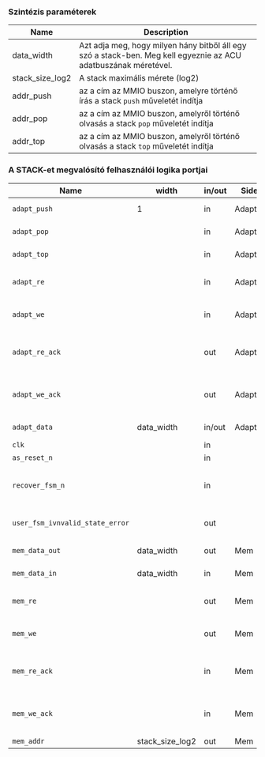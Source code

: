 ### Szintézis paraméterek

Name |  Description
-----|-------
data_width | Azt adja meg, hogy milyen hány bitből áll egy szó a stack-ben. Meg kell egyeznie az ACU adatbuszának méretével.
stack_size_log2 | A stack maximális mérete (log2)
addr_push | az a cím az MMIO buszon, amelyre történő írás a stack `push` műveletét indítja
addr_pop | az a cím az MMIO buszon, amelyről történő olvasás a stack `pop` műveletét indítja
addr_top | az a cím az MMIO buszon, amelyről történő olvasás a stack `top` műveletét indítja

### A STACK-et megvalósító felhasználói logika portjai

Name | width | in/out | Side | Description
-----|-------|--------|------|------------
`adapt_push`|1|in|Adapter|Vezérlőjel, amely a PUSH műveletet jelzi
`adapt_pop`||in|Adapter|Vezérlőjel, amely a POP műveletet jelzi
`adapt_top`||in|Adapter|Vezérlőjel, amely a TOP műveletet jelzi
`adapt_re`||in|Adapter| Az adapter jelzi a User Logic számára egy olvasási műveletet kezdetét
`adapt_we`||in|Adapter| Az adapter jelzi a User Logic számára egy írási műveletet kezdetét
`adapt_re_ack`||out|Adapter| A User Logic jelzi az adapter felé, hogy olvasási művelet eredménye az `adapt_data` vonalakon rendelkezésre áll.
`adapt_we_ack`||out|Adapter| A User Logic jelzi az adapter felé, hogy az `adapt_data` vonalakon levő adatot feldolgozta.
`adapt_data`|data_width|in/out|Adapter| Kétirányú adatbusz az Adapter és a usr Logic között
`clk`||in|| Órajel
`as_reset_n`||in|| Rendszer szintű reset vonal
`recover_fsm_n`||in|| Alacsony-aktív vezérlő bemenet, amellyel az állapotgép hiba után alapállapotba állítható.
`user_fsm_ivnvalid_state_error`||out|| Állapotgép érvénytelen állapotát jelző, magas-aktív állapotjel.
`mem_data_out`|data_width|out|Mem| (connected to entity edac_protected_ram.data_in)
`mem_data_in`|data_width|in|Mem| (connected to entity edac_protected_ram.data_out)
`mem_re`||out|Mem| A User Logic jelzi a memória számára egy olvasás műveletet kezdetét 
`mem_we`||out|Mem| A User Logic jelzi a memória számára egy írási műveletet kezdetét
`mem_re_ack`||in|Mem| A memória jelzi a User Logic felé, hogy olvasási művelet eredménye az `mem_data_in` vonalakon rendelkezésre áll.
`mem_we_ack`||in|Mem| A memória jelzi a User Logic felé, hogy az `mem_data_out` vonalakon levő adatot feldolgozta.
`mem_addr`|stack_size_log2|out|Mem| A memóría címe
